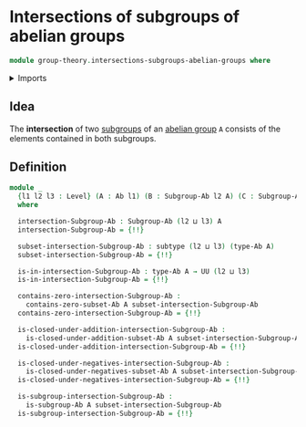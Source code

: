 # Intersections of subgroups of abelian groups

```agda
module group-theory.intersections-subgroups-abelian-groups where
```

<details><summary>Imports</summary>

```agda
open import foundation.subtypes
open import foundation.universe-levels

open import group-theory.abelian-groups
open import group-theory.intersections-subgroups-groups
open import group-theory.subgroups-abelian-groups
```

</details>

## Idea

The **intersection** of two
[subgroups](group-theory.subgroups-abelian-groups.md) of an
[abelian group](group-theory.abelian-groups.md) `A` consists of the elements
contained in both subgroups.

## Definition

```agda
module _
  {l1 l2 l3 : Level} (A : Ab l1) (B : Subgroup-Ab l2 A) (C : Subgroup-Ab l3 A)
  where

  intersection-Subgroup-Ab : Subgroup-Ab (l2 ⊔ l3) A
  intersection-Subgroup-Ab = {!!}

  subset-intersection-Subgroup-Ab : subtype (l2 ⊔ l3) (type-Ab A)
  subset-intersection-Subgroup-Ab = {!!}

  is-in-intersection-Subgroup-Ab : type-Ab A → UU (l2 ⊔ l3)
  is-in-intersection-Subgroup-Ab = {!!}

  contains-zero-intersection-Subgroup-Ab :
    contains-zero-subset-Ab A subset-intersection-Subgroup-Ab
  contains-zero-intersection-Subgroup-Ab = {!!}

  is-closed-under-addition-intersection-Subgroup-Ab :
    is-closed-under-addition-subset-Ab A subset-intersection-Subgroup-Ab
  is-closed-under-addition-intersection-Subgroup-Ab = {!!}

  is-closed-under-negatives-intersection-Subgroup-Ab :
    is-closed-under-negatives-subset-Ab A subset-intersection-Subgroup-Ab
  is-closed-under-negatives-intersection-Subgroup-Ab = {!!}

  is-subgroup-intersection-Subgroup-Ab :
    is-subgroup-Ab A subset-intersection-Subgroup-Ab
  is-subgroup-intersection-Subgroup-Ab = {!!}
```
